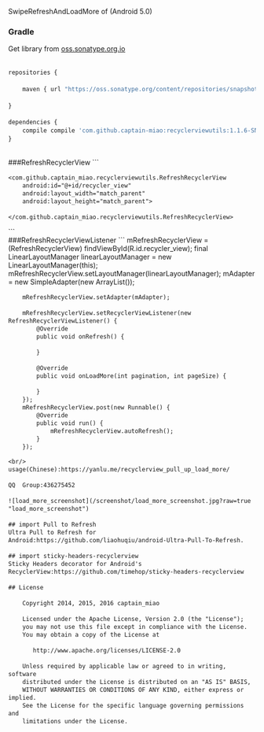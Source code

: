 SwipeRefreshAndLoadMore of (Android 5.0)

### Gradle
Get library from  [oss.sonatype.org.io](https://oss.sonatype.org/content/repositories/snapshots)
```javascript

repositories {
    
    maven { url "https://oss.sonatype.org/content/repositories/snapshots" }

}

dependencies {
    compile compile 'com.github.captain-miao:recyclerviewutils:1.1.6-SNAPSHOT'
}

```
<br/>
###RefreshRecyclerView
```
<?xml version="1.0" encoding="utf-8"?>
<RelativeLayout xmlns:android="http://schemas.android.com/apk/res/android"
                android:layout_width="match_parent"
                android:layout_height="match_parent"
                android:background="@color/light_grey">

    <com.github.captain_miao.recyclerviewutils.RefreshRecyclerView
        android:id="@+id/recycler_view"
        android:layout_width="match_parent"
        android:layout_height="match_parent">

    </com.github.captain_miao.recyclerviewutils.RefreshRecyclerView>
</RelativeLayout>
```
<br/>
###RefreshRecyclerViewListener
```
        mRefreshRecyclerView = (RefreshRecyclerView) findViewById(R.id.recycler_view);
        final LinearLayoutManager linearLayoutManager = new LinearLayoutManager(this);
        mRefreshRecyclerView.setLayoutManager(linearLayoutManager);
        mAdapter = new SimpleAdapter(new ArrayList<String>());

        mRefreshRecyclerView.setAdapter(mAdapter);

        mRefreshRecyclerView.setRecyclerViewListener(new RefreshRecyclerViewListener() {
            @Override
            public void onRefresh() {
                
            }

            @Override
            public void onLoadMore(int pagination, int pageSize) {

            }
        });
        mRefreshRecyclerView.post(new Runnable() {
            @Override
            public void run() {
                mRefreshRecyclerView.autoRefresh();
            }
        });
```
<br/>
usage(Chinese):https://yanlu.me/recyclerview_pull_up_load_more/

QQ  Group:436275452

![load_more_screenshot](/screenshot/load_more_screenshot.jpg?raw=true "load_more_screenshot")

## import Pull to Refresh
Ultra Pull to Refresh for Android:https://github.com/liaohuqiu/android-Ultra-Pull-To-Refresh.

## import sticky-headers-recyclerview
Sticky Headers decorator for Android's RecyclerView:https://github.com/timehop/sticky-headers-recyclerview

## License

    Copyright 2014, 2015, 2016 captain_miao

    Licensed under the Apache License, Version 2.0 (the "License");
    you may not use this file except in compliance with the License.
    You may obtain a copy of the License at

       http://www.apache.org/licenses/LICENSE-2.0

    Unless required by applicable law or agreed to in writing, software
    distributed under the License is distributed on an "AS IS" BASIS,
    WITHOUT WARRANTIES OR CONDITIONS OF ANY KIND, either express or implied.
    See the License for the specific language governing permissions and
    limitations under the License.

